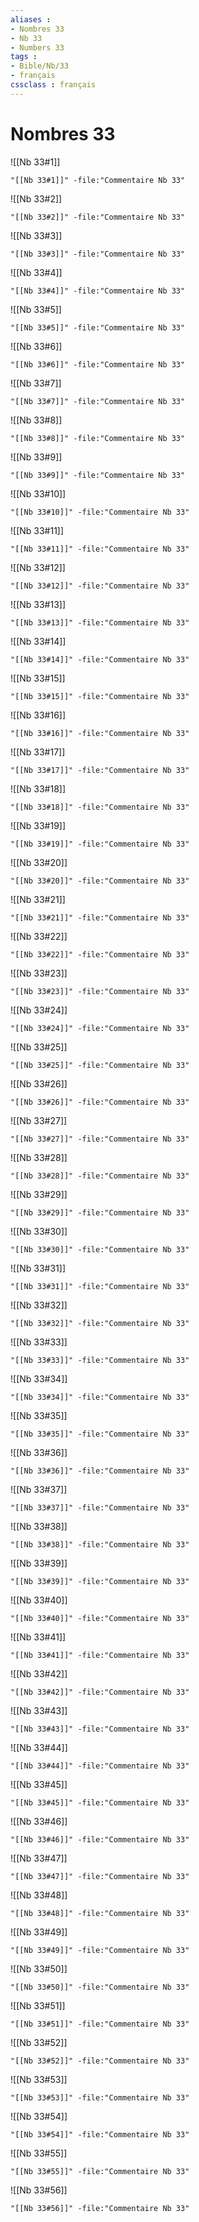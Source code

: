 ```yaml
---
aliases : 
- Nombres 33
- Nb 33
- Numbers 33
tags : 
- Bible/Nb/33
- français
cssclass : français
---
```


# Nombres 33

![[Nb 33#1]]

```query
"[[Nb 33#1]]" -file:"Commentaire Nb 33"
```

![[Nb 33#2]]

```query
"[[Nb 33#2]]" -file:"Commentaire Nb 33"
```

![[Nb 33#3]]

```query
"[[Nb 33#3]]" -file:"Commentaire Nb 33"
```

![[Nb 33#4]]

```query
"[[Nb 33#4]]" -file:"Commentaire Nb 33"
```

![[Nb 33#5]]

```query
"[[Nb 33#5]]" -file:"Commentaire Nb 33"
```

![[Nb 33#6]]

```query
"[[Nb 33#6]]" -file:"Commentaire Nb 33"
```

![[Nb 33#7]]

```query
"[[Nb 33#7]]" -file:"Commentaire Nb 33"
```

![[Nb 33#8]]

```query
"[[Nb 33#8]]" -file:"Commentaire Nb 33"
```

![[Nb 33#9]]

```query
"[[Nb 33#9]]" -file:"Commentaire Nb 33"
```

![[Nb 33#10]]

```query
"[[Nb 33#10]]" -file:"Commentaire Nb 33"
```

![[Nb 33#11]]

```query
"[[Nb 33#11]]" -file:"Commentaire Nb 33"
```

![[Nb 33#12]]

```query
"[[Nb 33#12]]" -file:"Commentaire Nb 33"
```

![[Nb 33#13]]

```query
"[[Nb 33#13]]" -file:"Commentaire Nb 33"
```

![[Nb 33#14]]

```query
"[[Nb 33#14]]" -file:"Commentaire Nb 33"
```

![[Nb 33#15]]

```query
"[[Nb 33#15]]" -file:"Commentaire Nb 33"
```

![[Nb 33#16]]

```query
"[[Nb 33#16]]" -file:"Commentaire Nb 33"
```

![[Nb 33#17]]

```query
"[[Nb 33#17]]" -file:"Commentaire Nb 33"
```

![[Nb 33#18]]

```query
"[[Nb 33#18]]" -file:"Commentaire Nb 33"
```

![[Nb 33#19]]

```query
"[[Nb 33#19]]" -file:"Commentaire Nb 33"
```

![[Nb 33#20]]

```query
"[[Nb 33#20]]" -file:"Commentaire Nb 33"
```

![[Nb 33#21]]

```query
"[[Nb 33#21]]" -file:"Commentaire Nb 33"
```

![[Nb 33#22]]

```query
"[[Nb 33#22]]" -file:"Commentaire Nb 33"
```

![[Nb 33#23]]

```query
"[[Nb 33#23]]" -file:"Commentaire Nb 33"
```

![[Nb 33#24]]

```query
"[[Nb 33#24]]" -file:"Commentaire Nb 33"
```

![[Nb 33#25]]

```query
"[[Nb 33#25]]" -file:"Commentaire Nb 33"
```

![[Nb 33#26]]

```query
"[[Nb 33#26]]" -file:"Commentaire Nb 33"
```

![[Nb 33#27]]

```query
"[[Nb 33#27]]" -file:"Commentaire Nb 33"
```

![[Nb 33#28]]

```query
"[[Nb 33#28]]" -file:"Commentaire Nb 33"
```

![[Nb 33#29]]

```query
"[[Nb 33#29]]" -file:"Commentaire Nb 33"
```

![[Nb 33#30]]

```query
"[[Nb 33#30]]" -file:"Commentaire Nb 33"
```

![[Nb 33#31]]

```query
"[[Nb 33#31]]" -file:"Commentaire Nb 33"
```

![[Nb 33#32]]

```query
"[[Nb 33#32]]" -file:"Commentaire Nb 33"
```

![[Nb 33#33]]

```query
"[[Nb 33#33]]" -file:"Commentaire Nb 33"
```

![[Nb 33#34]]

```query
"[[Nb 33#34]]" -file:"Commentaire Nb 33"
```

![[Nb 33#35]]

```query
"[[Nb 33#35]]" -file:"Commentaire Nb 33"
```

![[Nb 33#36]]

```query
"[[Nb 33#36]]" -file:"Commentaire Nb 33"
```

![[Nb 33#37]]

```query
"[[Nb 33#37]]" -file:"Commentaire Nb 33"
```

![[Nb 33#38]]

```query
"[[Nb 33#38]]" -file:"Commentaire Nb 33"
```

![[Nb 33#39]]

```query
"[[Nb 33#39]]" -file:"Commentaire Nb 33"
```

![[Nb 33#40]]

```query
"[[Nb 33#40]]" -file:"Commentaire Nb 33"
```

![[Nb 33#41]]

```query
"[[Nb 33#41]]" -file:"Commentaire Nb 33"
```

![[Nb 33#42]]

```query
"[[Nb 33#42]]" -file:"Commentaire Nb 33"
```

![[Nb 33#43]]

```query
"[[Nb 33#43]]" -file:"Commentaire Nb 33"
```

![[Nb 33#44]]

```query
"[[Nb 33#44]]" -file:"Commentaire Nb 33"
```

![[Nb 33#45]]

```query
"[[Nb 33#45]]" -file:"Commentaire Nb 33"
```

![[Nb 33#46]]

```query
"[[Nb 33#46]]" -file:"Commentaire Nb 33"
```

![[Nb 33#47]]

```query
"[[Nb 33#47]]" -file:"Commentaire Nb 33"
```

![[Nb 33#48]]

```query
"[[Nb 33#48]]" -file:"Commentaire Nb 33"
```

![[Nb 33#49]]

```query
"[[Nb 33#49]]" -file:"Commentaire Nb 33"
```

![[Nb 33#50]]

```query
"[[Nb 33#50]]" -file:"Commentaire Nb 33"
```

![[Nb 33#51]]

```query
"[[Nb 33#51]]" -file:"Commentaire Nb 33"
```

![[Nb 33#52]]

```query
"[[Nb 33#52]]" -file:"Commentaire Nb 33"
```

![[Nb 33#53]]

```query
"[[Nb 33#53]]" -file:"Commentaire Nb 33"
```

![[Nb 33#54]]

```query
"[[Nb 33#54]]" -file:"Commentaire Nb 33"
```

![[Nb 33#55]]

```query
"[[Nb 33#55]]" -file:"Commentaire Nb 33"
```

![[Nb 33#56]]

```query
"[[Nb 33#56]]" -file:"Commentaire Nb 33"
```

